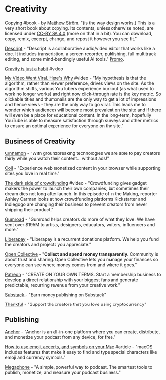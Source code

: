 # Creativity

[Copying](https://matthewstrom.com/writing/copying/?ref=sidebar) \#book - by [Matthew Ström](https://matthewstrom.com/). "\(is the way design works.\) This is a very short book about copying. Its contents, unless otherwise noted, are licensed under [CC-BY SA 4.0](https://creativecommons.org/licenses/by-sa/4.0/) \(more on that in a bit\). You can download, copy, remix, excerpt, change, and repost it however you see fit."

[Descript](https://www.descript.com/) - "Descript is a collaborative audio/video editor that works like a doc. It includes transcription, a screen recorder, publishing, full multitrack editing, and some mind-bendingly useful AI tools." [Promo](https://www.youtube.com/watch?v=Bl9wqNe5J8U&feature=emb_logo&utm_content=143586584&utm_medium=social&utm_source=twitter&hss_channel=tw-14260608).

[Gravity is just a habit](https://www.youtube.com/watch?v=YwyXLBQUEC0) \#video

[My Video Went Viral. Here's Why](https://www.youtube.com/watch?v=fHsa9DqmId8&feature=youtu.be) \#video - "My hypothesis is that the algorithm, rather than viewer preference, drives views on the site. As the algorithm shifts, various YouTubers experience burnout \(as what used to work no longer works\) and right now click-through rate is the key metric. So clickable titles and thumbnails are the only way to get a lot of impressions and hence views - they are the only way to go viral. This leads me to wonder which audiences will become most prevalent on the site and if there will even be a place for educational content. In the long-term, hopefully YouTube is able to measure satisfaction through surveys and other metrics to ensure an optimal experience for everyone on the site."

## Business of Creativity

[Cinnamon](https://www.cinnamon.video/) - "With groundbreaking technologies we are able to pay creators fairly while you watch their content... without ads!"

[Coil](https://coil.com/) - "Experience web monetized content in your browser while supporting sites you love in real time."

[The dark side of crowdfunding](https://www.youtube.com/watch?v=HJhQTxTUIH0) \#video - "Crowdfunding gives gadget makers the power to launch their own companies, but sometimes their dream dies not long after launch. In this episode of In the Making, reporter Ashley Carman looks at how crowdfunding platforms Kickstarter and Indiegogo are changing their business to prevent creators from never shipping their product."

[Gumroad](https://gumroad.com/) - "Gumroad helps creators do more of what they love. We have sent over $195M to artists, designers, educators, writers, influencers and more."

[Liberapay](https://liberapay.com/) - "Liberapay is a recurrent donations platform. We help you fund the creators and projects you appreciate."

[Open Collective](https://opencollective.com/) - "**Collect and spend money transparently.** Community is about trust and sharing. Open Collective lets you manage your finances so everyone can see where money comes from and where it goes."

[Patreon](https://www.patreon.com/) - "CREATE ON YOUR OWN TERMS. Start a membership business to develop a direct relationship with your biggest fans and generate predictable, recurring revenue from your creative work."

[Substack ](https://substack.com/about?utm_source=menu)- "Earn money publishing on Substack"

[Thankful](https://getthankful.io) - "Support the creators that you love using cryptocurrency"

## Publishing

[Anchor](https://anchor.fm/) - "Anchor is an all-in-one platform where you can create, distribute, and monetize your podcast from any device, for free."

[How to use emoji, accents, and symbols on your Mac](https://support.apple.com/en-us/HT201586) \#article - "macOS includes features that make it easy to find and type special characters like emoji and currency symbols."

[Megaphone](https://megaphone.fm/megaphone-publisher) - "A simple, powerful way to podcast. The smartest tools to publish, monetize, and measure your podcast business."

